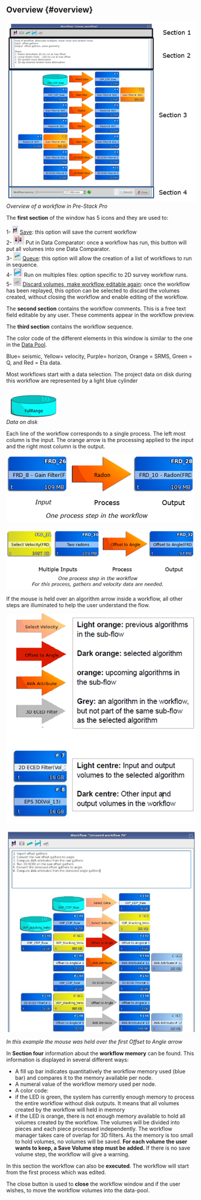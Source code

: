## Overview {#overview}

![](/assets/002_Workflow.png)  
_Overview of a workflow in Pre-Stack Pro_

The **first section** of the window has 5 icons and they are used to:

1- ![](/assets/003_Workflow.png) [Save](/workflow/creation_and_editing_of_a_workflow/save_a_workflow.md): this option will save the current workflow  
2- ![](/assets/004_Workflow.png) Put in Data Comparator: once a workflow has run, this button will put all volumes into one Data Comparator.  
3- ![](/assets/005_Workflow.png) [Queue](/workflow/execute_and_queue_workflows/README.3.md): this option will allow the creation of a list of workflows to run in sequence.  
4- ![](/assets/006_Workflow.png) Run on multiples files: option specific to 2D survey workflow runs.  
5- ![](/assets/007_Workflow.png) [Discard volumes, make workflow editable again](/workflow/creation_and_editing_of_a_workflow/editing_of_a_workflow/make_a_workflow_editable.md): once the workflow has been replayed, this option can be selected to discard the volumes created, without closing the workflow and enable editing of the workflow.

The **second section** contains the workflow comments. This is a free text field editable by any user. These comments appear in the workflow preview.

The **third section** contains the workflow sequence.

The color code of the different elements in this window is similar to the one in the [Data Pool](/getting_started/appearance/data_pool.md).

Blue= seismic, Yellow= velocity, Purple= horizon, Orange = SRMS, Green = Q, and Red = Eta data.

Most workflows start with a data selection. The project data on disk during this workflow are represented by a light blue cylinder

![](/assets/008_Workflow.png)  
_Data on disk_

Each line of the workflow corresponds to a single process. The left most column is the input. The orange arrow is the processing applied to the input and the right most column is the output.

![](/assets/009_Workflow.png)

![](/assets/010_Workflow.png)

If the mouse is held over an algorithm arrow inside a workflow, all other steps are illuminated to help the user understand the flow.

![](/assets/011_Workflow.png)

![](/assets/012_Workflow.png)

_In this example the mouse was held over the first Offset to Angle arrow_

In **Section four** information about the **workflow memory** can be found. This information is displayed in several different ways:

* A fill up bar indicates quantitatively the workflow memory used (blue bar) and compares it to the memory available per node.
* A numeral value of the workflow memory used per node.
* A color code: 
* if the LED is green, the system has currently enough memory to process the entire workflow without disk outputs. It means that all volumes created by the workflow will held in memory
* if the LED is orange, there is not enough memory available to hold all volumes created by the workflow. The volumes will be divided into pieces and each piece processed independently. The workflow manager takes care of overlap for 3D filters. As the memory is too small to hold volumes, no volumes will be saved. **For each volume the user wants to keep, a Save Volume step must be added.** If there is no save volume step, the workflow will give a warning.


In this section the workflow can also be **executed**. The workflow will start from the first process which was edited. 

The close button is used to **close** the workflow window and if the user wishes, to move the workflow volumes into the data-pool. 

